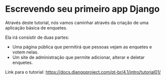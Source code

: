 # Escrevendo seu primeiro app Django

Através deste tutorial, nós vamos caminhar através da criação de uma aplicação básica de enquetes.

Ela irá consistir de duas partes:

* Uma página pública que permitirá que pessoas vejam as enquetes e votem nelas.
* Um site de administração que permite adicionar, alterar e deletar enquetes.

Link para o tutorial: <https://docs.djangoproject.com/pt-br/4.1/intro/tutorial01/>
